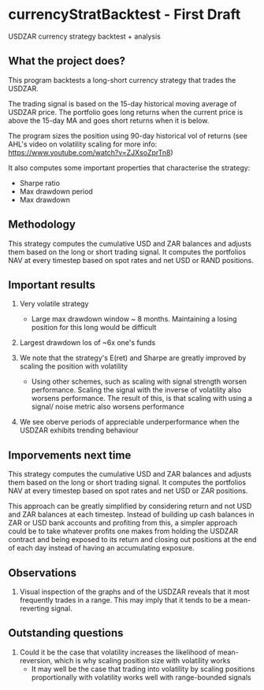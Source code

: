 # currencyStratBacktest - First Draft
USDZAR currency strategy backtest + analysis

## What the project does?
This program backtests a long-short currency strategy that trades the USDZAR.

The trading signal is based on the 15-day historical moving average of USDZAR price. The portfolio goes long returns when the current price is above the 15-day MA and goes short returns when it is below.

The program sizes the position using 90-day historical vol of returns (see AHL's video on volatility scaling for more info: https://www.youtube.com/watch?v=ZJXsoZprTn8)

It also computes some important properties that characterise the strategy:
  - Sharpe ratio
  - Max drawdown period
  - Max drawdown
  
## Methodology
This strategy computes the cumulative USD and ZAR balances and adjusts them based on the long or short trading signal. It computes the portfolios NAV at every timestep based on spot rates and net USD or RAND positions.

## Important results
1. Very volatile strategy
    - Large max drawdown window ~ 8 months. Maintaining a losing position for this long would be difficult

2. Largest drawdown los of ~6x one's funds

3. We note that the strategy's E(ret) and Sharpe are greatly improved by scaling the position with volatility
    - Using other schemes, such as scaling with signal strength worsen performance. Scaling the signal with the inverse of volatility also worsens    performance. The result of this, is that scaling with using a signal/ noise metric also worsens performance

4. We see oberve periods of appreciable underperformance when the USDZAR exhibits trending behaviour

## Imporvements next time
This strategy computes the cumulative USD and ZAR balances and adjusts them based on the long or short trading signal. It computes the portfolios NAV at every timestep based on spot rates and net USD or ZAR positions. 

This approach can be greatly simplified by considering return and not USD and ZAR balances at each timestep. Instead of building up cash balances in ZAR or USD bank accounts and profiting from this, a simpler approach could be to take whatever profits one makes from holding the USDZAR contract and being exposed to its return and closing out positions at the end of each day instead of having an accumulating exposure.

## Observations
1. Visual inspection of the graphs and of the USDZAR reveals that it most frequently trades in a range. This may imply that it tends to be a mean-reverting signal.

## Outstanding questions
1.  Could it be the case that volatility increases the likelihood of mean-reversion, which is why scaling position size with volatility works
    - It may well be the case that trading into volatility by scaling positions proportionally with volatility works well with range-bounded signals

